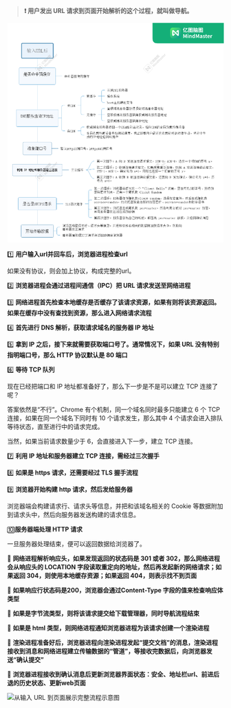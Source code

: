 > **:heavy_exclamation_mark: 用户发出 URL 请求到页面开始解析的这个过程，就叫做导航。**

![](../image/输入URL后的导航过程.png)



:one: **用户输入url并回车后，浏览器进程检查url**

如果没有协议，则会加上协议，构成完整的url。



:two: **浏览器进程会通过进程间通信（IPC）把 URL 请求发送至网络进程**



:three: **网络进程首先检查本地缓存是否缓存了该请求资源，如果有则将该资源返回。如果在缓存中没有查找到资源，那么进入网络请求流程**



:four: **首先进行 DNS 解析，获取请求域名的服务器 IP 地址**



:five: **拿到 IP 之后，接下来就需要获取端口号了。通常情况下，如果 URL 没有特别指明端口号，那么 HTTP 协议默认是 80 端口**



:six: **等待 TCP 队列**

现在已经把端口和 IP 地址都准备好了，那么下一步是不是可以建立 TCP 连接了呢？

答案依然是“不行”。Chrome 有个机制，同一个域名同时最多只能建立 6 个 TCP 连接，如果在同一个域名下同时有 10 个请求发生，那么其中 4 个请求会进入排队等待状态，直至进行中的请求完成。

当然，如果当前请求数量少于 6，会直接进入下一步，建立 TCP 连接。



:seven: **利用 IP 地址和服务器建立 TCP 连接，需经过三次握手**



:eight: **如果是 https 请求，还需要经过 TLS 握手流程**



:nine: **浏览器开始构建 http 请求，然后发给服务器**

浏览器端会构建请求行、请求头等信息，并把和该域名相关的 Cookie 等数据附加到请求头中，然后向服务器发送构建的请求信息。



:keycap_ten:**服务器端处理 HTTP 请求**

一旦服务器处理结束，便可以返回数据给浏览器了。



:arrow_down_small: **网络进程解析响应头，如果发现返回的状态码是 301 或者 302，那么网络进程会从响应头的 LOCATION 字段读取重定向的地址，然后再发起新的网络请求；如果返回 304，则使用本地缓存资源；如果返回 404，则表示找不到页面**



:arrow_down_small: **如果响应行状态码是200，浏览器会通过Content-Type 字段的值来检查响应体类型** 



:arrow_down_small: **如果是字节流类型，则将该请求提交给下载管理器，同时导航流程结束**



:arrow_down_small: **如果是 html 类型，则网络进程通知浏览器进程为该请求创建一个渲染进程**



:arrow_down_small: **渲染进程准备好后，浏览器进程向渲染进程发起“提交文档”的消息，渲染进程接收到消息和网络进程建立传输数据的“管道”，等接收完数据后，向浏览器发送“确认提交”**



:arrow_down_small: **浏览器进程接收到确认消息后更新浏览器界面状态：安全、地址栏url、前进后退的历史状态、更新web页面**

![从输入 URL 到页面展示完整流程示意图](https://static001.geekbang.org/resource/image/92/5d/92d73c75308e50d5c06ad44612bcb45d.png?wh=1142*478)
